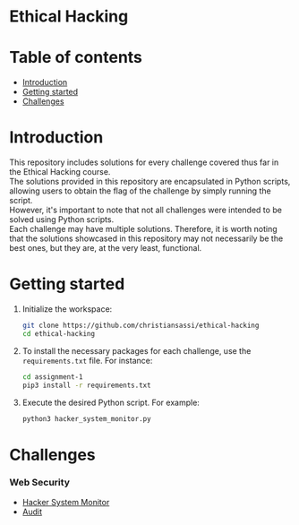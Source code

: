 # Ethical Hacking

# Table of contents

-   [Introduction](#introduction)
-   [Getting started](#getting-started)
-   [Challenges](#challenges)

# Introduction

This repository includes solutions for every challenge covered thus far in the Ethical Hacking course. <br>
The solutions provided in this repository are encapsulated in Python scripts, allowing users to obtain the flag of the challenge by simply running the script. <br>
However, it's important to note that not all challenges were intended to be solved using Python scripts. <br>
Each challenge may have multiple solutions. Therefore, it is worth noting that the solutions showcased in this repository may not necessarily be the best ones, but they are, at the very least, functional.

# Getting started

1. Initialize the workspace:
    ```bash
    git clone https://github.com/christiansassi/ethical-hacking
    cd ethical-hacking
    ```
2. To install the necessary packages for each challenge, use the `requirements.txt` file. For instance:
    ```bash
    cd assignment-1
    pip3 install -r requirements.txt
    ```
3. Execute the desired Python script. For example:
    ```bash
    python3 hacker_system_monitor.py
    ```

# Challenges

### Web Security

-   [Hacker System Monitor](assignment-1/hacker_system_monitor.py)
-   [Audit](assignment-2/auction.py)

